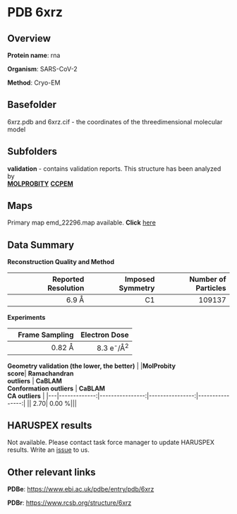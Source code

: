 # PDB 6xrz

## Overview

**Protein name**: rna

**Organism**: SARS-CoV-2

**Method**: Cryo-EM



## Basefolder

6xrz.pdb and 6xrz.cif - the coordinates of the threedimensional molecular model

## Subfolders





**validation** - contains validation reports. This structure has been analyzed by <br>  [**MOLPROBITY**](https://github.com/thorn-lab/coronavirus_structural_task_force/tree/master/pdb/rna/SARS-CoV-2/6xrz/validation/molprobity)   [**CCPEM**](https://github.com/thorn-lab/coronavirus_structural_task_force/tree/master/pdb/rna/SARS-CoV-2/6xrz/validation/ccpem-validation) 



## Maps

Primary map emd_22296.map available. **Click** [here](http://ftp.wwpdb.org/pub/emdb/structures/EMD-22296/map/) 

## Data Summary
**Reconstruction Quality and Method**

|   | Reported Resolution | Imposed Symmetry | Number of Particles |
|---|-------------:|----------------:|--------------:|
|   |6.9 Å|C1|109137|

**Experiments**

|   | Frame Sampling | Electron Dose |
|---|-------------:|----------------:|
|   |0.82 Å|8.3 e<sup>-</sup>/Å<sup>2</sup>|

**Geometry validation (the lower, the better)**
|   |**MolProbity<br>score**| **Ramachandran<br>outliers** | **CaBLAM<br>Conformation outliers** | **CaBLAM<br>CA outliers** |
|---|-------------:|----------------:|----------------:|----------------:|
||  2.70|  0.00 %|||

## HARUSPEX results

Not available. Please contact task force manager to update HARUSPEX results. Write an [issue](https://github.com/thorn-lab/coronavirus_structural_task_force/issues) to us.

## Other relevant links 
**PDBe**:  https://www.ebi.ac.uk/pdbe/entry/pdb/6xrz
 
**PDBr**: https://www.rcsb.org/structure/6xrz 
